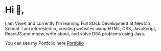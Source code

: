 # Hi 👋,

I am ViveK and currently I'm learning Full Stack Development at Newton School. I am interested in, creating websites using HTML, CSS, JavaScript, ReactJS and moew, write about, and solve DSA problems using Java.

You can see my Portfolio here [Portfolio](https://www.github.com/GitsOfVivek/MyPortfolio)

